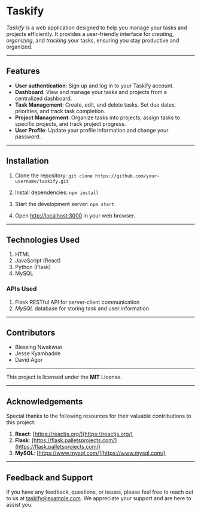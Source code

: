 # **Taskify**

*Taskify* is a web application designed to help you manage your tasks and projects efficiently. It provides a user-friendly interface for *creating*, *organizing*, and *tracking* your tasks, ensuring you stay productive and organized.

---

## Features

- **User authentication**: Sign up and log in to your Taskify account.
- **Dashboard**: View and manage your tasks and projects from a centralized dashboard.
- **Task Management**: Create, edit, and delete tasks. Set due dates, priorities, and track task completion.
- **Project Management**: Organize tasks into projects, assign tasks to specific projects, and track project progress.
- **User Profile**: Update your profile information and change your password.

---

## Installation

1. Clone the repository:
   `git clone https://github.com/your-username/taskify.git`

2. Install dependencies: `npm install`

3. Start the development server: `npm start`

4. Open [http://localhost:3000](http://localhost:3000) in your web browser.

---

## Technologies Used

1. HTML
2. JavaScript (React)
3. Python (Flask)
4. MySQL

### APIs Used

1. Flask RESTful API for server-client communication
2. *MySQL* database for storing task and user information

---

## Contributors

- Blessing Nwakwuo
- Jesse Kyambadde
- David Agor

---

This project is licensed under the **MIT** License.

---

## Acknowledgements

Special thanks to the following resources for their valuable contributions to this project:

1. **React**: [https://reactjs.org/](https://reactjs.org/)
2. **Flask**: [https://flask.palletsprojects.com/](https://flask.palletsprojects.com/)
3. **MySQL**: [https://www.mysql.com/](https://www.mysql.com/)

---

## Feedback and Support

If you have any feedback, questions, or issues, please feel free to reach out to us at [taskify@example.com](taskify@example.com). We appreciate your support and are here to assist you.
